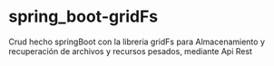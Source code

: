 # spring_boot-gridFs
Crud hecho  springBoot con la libreria gridFs para Almacenamiento y recuperación de archivos y recursos pesados, mediante Api Rest 
